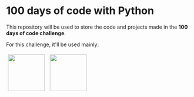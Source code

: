 
# 100 days of code with Python

This repository will be used to store the code and projects made in the **100 days of code challenge**.

For this challenge, it'll be used mainly:

<img src="https://cdn.jsdelivr.net/gh/devicons/devicon/icons/python/python-original-wordmark.svg" width="100" height="100" vspace="5" hspace="5"/> <img src="https://cdn.jsdelivr.net/gh/devicons/devicon/icons/vscode/vscode-original.svg" width="100" height="100" vspace="5" hspace="5"/>
